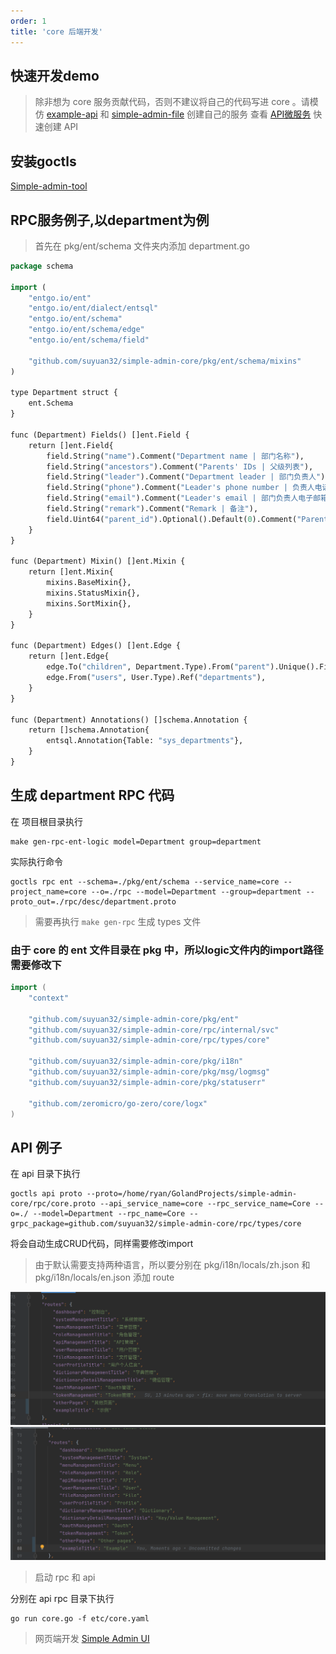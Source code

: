 ```yaml
---
order: 1
title: 'core 后端开发'
---
```



## 快速开发demo

> 除非想为 core 服务贡献代码，否则不建议将自己的代码写进 core 。请模仿 [example-api](https://github.com/suyuan32/simple-admin-example-api) 和 [simple-admin-file](https://github.com/suyuan32/simple-admin-file) 创建自己的服务
> 查看 [API微服务](../api_example.md) 快速创建 API

## 安装goctls

[Simple-admin-tool](../../basic-config/simple-admin-tools.md)

## RPC服务例子,以department为例

> 首先在 pkg/ent/schema 文件夹内添加 department.go

```protobuf
package schema

import (
	"entgo.io/ent"
	"entgo.io/ent/dialect/entsql"
	"entgo.io/ent/schema"
	"entgo.io/ent/schema/edge"
	"entgo.io/ent/schema/field"

	"github.com/suyuan32/simple-admin-core/pkg/ent/schema/mixins"
)

type Department struct {
	ent.Schema
}

func (Department) Fields() []ent.Field {
	return []ent.Field{
		field.String("name").Comment("Department name | 部门名称"),
		field.String("ancestors").Comment("Parents' IDs | 父级列表"),
		field.String("leader").Comment("Department leader | 部门负责人"),
		field.String("phone").Comment("Leader's phone number | 负责人电话"),
		field.String("email").Comment("Leader's email | 部门负责人电子邮箱"),
		field.String("remark").Comment("Remark | 备注"),
		field.Uint64("parent_id").Optional().Default(0).Comment("Parent department ID | 父级部门ID"),
	}
}

func (Department) Mixin() []ent.Mixin {
	return []ent.Mixin{
		mixins.BaseMixin{},
		mixins.StatusMixin{},
		mixins.SortMixin{},
	}
}

func (Department) Edges() []ent.Edge {
	return []ent.Edge{
		edge.To("children", Department.Type).From("parent").Unique().Field("parent_id"),
		edge.From("users", User.Type).Ref("departments"),
	}
}

func (Department) Annotations() []schema.Annotation {
	return []schema.Annotation{
		entsql.Annotation{Table: "sys_departments"},
	}
}

```

## 生成 department RPC 代码

在 项目根目录执行

```shell
make gen-rpc-ent-logic model=Department group=department
```
实际执行命令
```shell
goctls rpc ent --schema=./pkg/ent/schema --service_name=core --project_name=core --o=./rpc --model=Department --group=department --proto_out=./rpc/desc/department.proto
```

> 需要再执行 `make gen-rpc` 生成 types 文件

### 由于 core 的 ent 文件目录在 pkg 中，所以logic文件内的import路径需要修改下

```go
import (
	"context"

	"github.com/suyuan32/simple-admin-core/pkg/ent"
	"github.com/suyuan32/simple-admin-core/rpc/internal/svc"
	"github.com/suyuan32/simple-admin-core/rpc/types/core"

	"github.com/suyuan32/simple-admin-core/pkg/i18n"
	"github.com/suyuan32/simple-admin-core/pkg/msg/logmsg"
	"github.com/suyuan32/simple-admin-core/pkg/statuserr"

	"github.com/zeromicro/go-zero/core/logx"
)
```


## API 例子

在 api 目录下执行

```shell
goctls api proto --proto=/home/ryan/GolandProjects/simple-admin-core/rpc/core.proto --api_service_name=core --rpc_service_name=Core --o=./ --model=Department --rpc_name=Core --grpc_package=github.com/suyuan32/simple-admin-core/rpc/types/core 
```

将会自动生成CRUD代码，同样需要修改import



> 由于默认需要支持两种语言，所以要分别在 pkg/i18n/locals/zh.json  和  pkg/i18n/locals/en.json 添加 route

![example](/assets/example_zh_title.png)
![example](/assets/example_en_title.png)

> 启动 rpc 和 api

分别在 api rpc 目录下执行

```shell
go run core.go -f etc/core.yaml 
```

> 网页端开发
[Simple Admin UI](web_develop_example.md)
